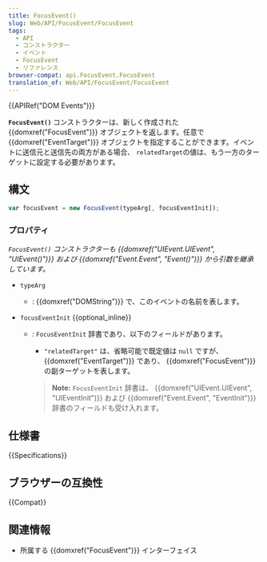 ```yaml
---
title: FocusEvent()
slug: Web/API/FocusEvent/FocusEvent
tags:
  - API
  - コンストラクター
  - イベント
  - FocusEvent
  - リファレンス
browser-compat: api.FocusEvent.FocusEvent
translation_of: Web/API/FocusEvent/FocusEvent
---
```

{{APIRef("DOM Events")}}

**`FocusEvent()`** コンストラクターは、新しく作成された
{{domxref("FocusEvent")}} オブジェクトを返します。任意で {{domxref("EventTarget")}} オブジェクトを指定することができます。イベントに送信元と送信先の両方がある場合、 `relatedTarget`の値は、もう一方のターゲットに設定する必要があります。

## 構文

```js
var focusEvent = new FocusEvent(typeArg[, focusEventInit]);
```

### プロパティ

_`FocusEvent()` コンストラクターも {{domxref("UIEvent.UIEvent", "UIEvent()")}} および {{domxref("Event.Event", "Event()")}} から引数を継承しています。_

- `typeArg`
  - : {{domxref("DOMString")}} で、このイベントの名前を表します。
- `focusEventInit` {{optional_inline}}

  - : `FocusEventInit` 辞書であり、以下のフィールドがあります。

    - `"relatedTarget"` は、省略可能で既定値は `null` ですが、 {{domxref("EventTarget")}} であり、 {{domxref("FocusEvent")}} の副ターゲットを表します。

    > **Note:** `FocusEventInit` 辞書は、 {{domxref("UIEvent.UIEvent", "UIEventInit")}} および {{domxref("Event.Event", "EventInit")}} 辞書のフィールドも受け入れます。

## 仕様書

{{Specifications}}

## ブラウザーの互換性

{{Compat}}

## 関連情報

- 所属する {{domxref("FocusEvent")}} インターフェイス
